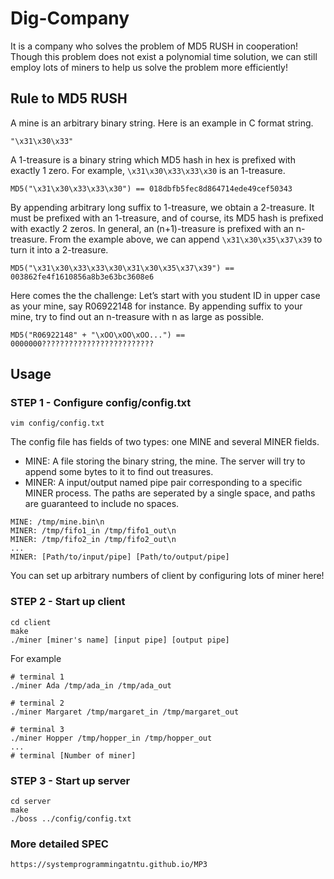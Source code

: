 # Dig-Company
It is a company who solves the problem of MD5 RUSH in cooperation! Though this problem does not exist a polynomial time solution, we can still employ lots of miners to help us solve the problem more efficiently!
## Rule to MD5 RUSH
A mine is an arbitrary binary string. Here is an example in C format string.
```
"\x31\x30\x33"
```
A 1-treasure is a binary string which MD5 hash in hex is prefixed with exactly 1 zero. For example, ``\x31\x30\x33\x33\x30`` is an 1-treasure.
```
MD5("\x31\x30\x33\x33\x30") == 018dbfb5fec8d864714ede49cef50343
```
By appending arbitrary long suffix to 1-treasure, we obtain a 2-treasure. It must be prefixed with an 1-treasure, and of course, its MD5 hash is prefixed with exactly 2 zeros. In general, an (n+1)-treasure is prefixed with an n-treasure.
From the example above, we can append ``\x31\x30\x35\x37\x39`` to turn it into a 2-treasure.
```
MD5("\x31\x30\x33\x33\x30\x31\x30\x35\x37\x39") == 003862fe4f1610856a8b3e63bc3608e6
```
Here comes the the challenge: Let’s start with you student ID in upper case as your mine, say R06922148 for instance. By appending suffix to your mine, try to find out an n-treasure with n as large as possible.
```
MD5("R06922148" + "\xOO\xOO\xOO...") == 0000000?????????????????????????
```
## Usage
### STEP 1 - Configure config/config.txt
```
vim config/config.txt
```
The config file has fields of two types: one MINE and several MINER fields.  
* MINE: A file storing the binary string, the mine. The server will try to append some bytes to it to find out treasures.
* MINER: A input/output named pipe pair corresponding to a specific MINER process. The paths are seperated by a single space, and paths are guaranteed to include no spaces.
```
MINE: /tmp/mine.bin\n
MINER: /tmp/fifo1_in /tmp/fifo1_out\n
MINER: /tmp/fifo2_in /tmp/fifo2_out\n
...
MINER: [Path/to/input/pipe] [Path/to/output/pipe]
```
You can set up arbitrary numbers of client by configuring lots of miner here!
### STEP 2 - Start up client
```
cd client
make
./miner [miner's name] [input pipe] [output pipe]
```
For example
```
# terminal 1
./miner Ada /tmp/ada_in /tmp/ada_out

# terminal 2
./miner Margaret /tmp/margaret_in /tmp/margaret_out

# terminal 3
./miner Hopper /tmp/hopper_in /tmp/hopper_out
...
# terminal [Number of miner]
```
### STEP 3 - Start up server
```
cd server
make
./boss ../config/config.txt
```
### More detailed SPEC
```
https://systemprogrammingatntu.github.io/MP3
```
